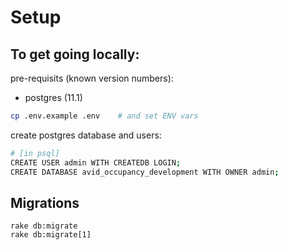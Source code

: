 # Setup

## To get going locally:

pre-requisits (known version numbers):

- postgres (11.1)


```bash
cp .env.example .env    # and set ENV vars
```

create postgres database and users:

```bash
# [in psql]
CREATE USER admin WITH CREATEDB LOGIN;
CREATE DATABASE avid_occupancy_development WITH OWNER admin;
```

## Migrations
```
rake db:migrate
rake db:migrate[1]
```
